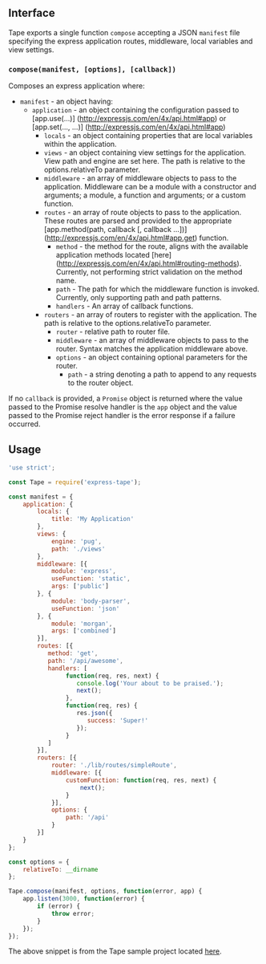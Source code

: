 
## Interface

Tape exports a single function `compose` accepting a JSON `manifest` file specifying the express application routes, middleware, local variables and view settings.

### `compose(manifest, [options], [callback])`

Composes an express application where:
+ `manifest` - an object having:
  * `application` - an object containing the configuration passed to [app.use(...)] (http://expressjs.com/en/4x/api.html#app)  or [app.set(..., ...)] (http://expressjs.com/en/4x/api.html#app)
    + `locals` - an object containing properties that are local variables within the application.
    + `views` - an object containing view settings for the application. View path and engine are set here. The path is relative to the options.relativeTo parameter.
    + `middleware` - an array of middleware objects to pass to the application. Middleware can be a module with a constructor and arguments; a module, a function and arguments; or a custom function.
    + `routes` - an array of route objects to pass to the application. These routes are parsed and provided to the appropriate [app.method(path, callback [, callback ...])] (http://expressjs.com/en/4x/api.html#app.get) function.
      * `method` - the method for the route, aligns with the available application methods located [here] (http://expressjs.com/en/4x/api.html#routing-methods). Currently, not performing strict validation on the method name.
      * `path` - The path for which the middleware function is invoked. Currently, only supporting path and path patterns.
      * `handlers` - An array of callback functions.
    + `routers` - an array of routers to register with the application. The path is relative to the options.relativeTo parameter.
      * `router` - relative path to router file.
      * `middleware` - an array of middleware objects to pass to the router. Syntax matches the application middleware above.
      * `options` - an object containing optional parameters for the router.
        + `path` - a string denoting a path to append to any requests to the router object.

If no `callback` is provided, a `Promise` object is returned where the value passed to the Promise resolve handler is the `app` object and the value passed to the Promise reject handler is the error response if a failure occurred.

## Usage

```javascript
'use strict';

const Tape = require('express-tape');

const manifest = {
    application: {
        locals: {
            title: 'My Application'
        },
        views: {
            engine: 'pug',
            path: './views'
        },
        middleware: [{
            module: 'express',
            useFunction: 'static',
            args: ['public']
        }, {
            module: 'body-parser',
            useFunction: 'json'
        }, {
            module: 'morgan',
            args: ['combined']
        }],
        routes: [{
    	   method: 'get',
           path: '/api/awesome',
           handlers: [
                function(req, res, next) {
                   console.log('Your about to be praised.');
                   next();
                },
                function(req, res) {
                   res.json({
                      success: 'Super!'
                   });
                }
           ]
        }],
        routers: [{
            router: './lib/routes/simpleRoute',
            middleware: [{
                customFunction: function(req, res, next) {
                    next();
                }
            }],
            options: {
                path: '/api'
            }
        }]
    }
};

const options = {
    relativeTo: __dirname
};

Tape.compose(manifest, options, function(error, app) {
    app.listen(3000, function(error) {
        if (error) {
            throw error;
        }
    });
});
```

The above snippet is from the Tape sample project located [here](https://github.com/ChrisTheShark/express-simple.git).
